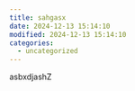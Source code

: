 ```yaml
---
title: sahgasx
date: 2024-12-13 15:14:10
modified: 2024-12-13 15:14:10
categories:
  - uncategorized
---
```



<!-- wp:paragraph -->
<p>asbxdjashZ</p>
<!-- /wp:paragraph -->